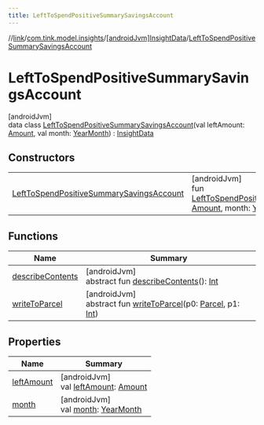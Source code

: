 ```yaml
---
title: LeftToSpendPositiveSummarySavingsAccount
---
```

//[link](../../../../index.html)/[com.tink.model.insights](../../index.html)/[[androidJvm]InsightData](../index.html)/[LeftToSpendPositiveSummarySavingsAccount](index.html)



# LeftToSpendPositiveSummarySavingsAccount



[androidJvm]\
data class [LeftToSpendPositiveSummarySavingsAccount](index.html)(val leftAmount: [Amount](../../../com.tink.model.misc/[android-jvm]-amount/index.html), val month: [YearMonth](../../../com.tink.model.time/[android-jvm]-year-month/index.html)) : [InsightData](../index.html)



## Constructors


| | |
|---|---|
| [LeftToSpendPositiveSummarySavingsAccount](-left-to-spend-positive-summary-savings-account.html) | [androidJvm]<br>fun [LeftToSpendPositiveSummarySavingsAccount](-left-to-spend-positive-summary-savings-account.html)(leftAmount: [Amount](../../../com.tink.model.misc/[android-jvm]-amount/index.html), month: [YearMonth](../../../com.tink.model.time/[android-jvm]-year-month/index.html)) |


## Functions


| Name | Summary |
|---|---|
| [describeContents](../../../com.tink.service.provider/[android-jvm]-provider-filter/index.html#-1578325224%2FFunctions%2F-812656150) | [androidJvm]<br>abstract fun [describeContents](../../../com.tink.service.provider/[android-jvm]-provider-filter/index.html#-1578325224%2FFunctions%2F-812656150)(): [Int](https://kotlinlang.org/api/latest/jvm/stdlib/kotlin/-int/index.html) |
| [writeToParcel](../../../com.tink.service.provider/[android-jvm]-provider-filter/index.html#-1754457655%2FFunctions%2F-812656150) | [androidJvm]<br>abstract fun [writeToParcel](../../../com.tink.service.provider/[android-jvm]-provider-filter/index.html#-1754457655%2FFunctions%2F-812656150)(p0: [Parcel](https://developer.android.com/reference/kotlin/android/os/Parcel.html), p1: [Int](https://kotlinlang.org/api/latest/jvm/stdlib/kotlin/-int/index.html)) |


## Properties


| Name | Summary |
|---|---|
| [leftAmount](left-amount.html) | [androidJvm]<br>val [leftAmount](left-amount.html): [Amount](../../../com.tink.model.misc/[android-jvm]-amount/index.html) |
| [month](month.html) | [androidJvm]<br>val [month](month.html): [YearMonth](../../../com.tink.model.time/[android-jvm]-year-month/index.html) |

